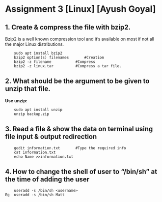 ﻿# Assignment 3 [Linux] [Ayush Goyal]

## 1. Create & compress the file with bzip2.
Bzip2 is a well known compression tool and it’s available on most if not all the major Linux distributions.             
```
	sudo apt install bzip2
	bzip2 option(s) filenames		#Creation
	bzip2 -z filename			#Compress
	bzip2 -z linux.tar			#Compress a tar file.
```

## 2. What should be the argument to be given to unzip that file.
**Use unzip:**             
```
	sudo apt install unzip
	unzip backup.zip
```

## 3. Read a file & show the data on terminal using file input & output redirection
```
	gedit information.txt		#Type the required info
	cat information.txt
	echo Name >>information.txt
```


## 4. How to change the shell of user to “/bin/sh” at the time of adding the user
```
	useradd -s /bin/sh <username>
Eg	useradd -s /bin/sh Matt
```
